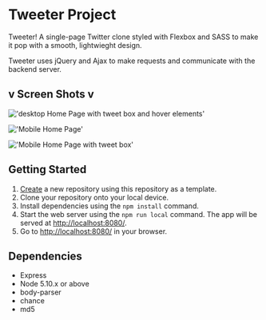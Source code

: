 # Tweeter Project

Tweeter! A single-page Twitter clone styled with Flexbox and SASS to make it pop with a smooth, lightwieght design.

Tweeter uses jQuery and Ajax to make
requests and communicate with the backend server.

## v Screen Shots v

!['desktop Home Page with tweet box and hover elements'](https://github.com/Alex-Reyne/tweeter/blob/master/docs/Screen%20Shot%202021-11-18%20at%208.42.44%20PM.png?raw=true)

!['Mobile Home Page'](https://github.com/Alex-Reyne/tweeter/blob/master/docs/Screen%20Shot%202021-11-18%20at%208.40.11%20PM.png?raw=true)

!['Mobile Home Page with tweet box'](https://github.com/Alex-Reyne/tweeter/blob/master/docs/Screen%20Shot%202021-11-18%20at%208.40.35%20PM.png?raw=true)


## Getting Started

1. [Create](https://docs.github.com/en/repositories/creating-and-managing-repositories/creating-a-repository-from-a-template) a new repository using this repository as a template.
2. Clone your repository onto your local device.
3. Install dependencies using the `npm install` command.
3. Start the web server using the `npm run local` command. The app will be served at <http://localhost:8080/>.
4. Go to <http://localhost:8080/> in your browser.

## Dependencies

- Express
- Node 5.10.x or above
- body-parser
- chance
- md5
